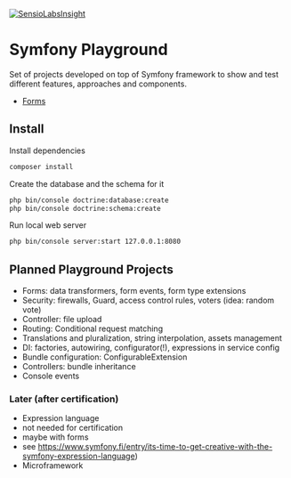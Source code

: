 [![SensioLabsInsight](https://insight.sensiolabs.com/projects/f8f3de80-abd4-4da0-a55b-15f1bc56701c/mini.png)](https://insight.sensiolabs.com/projects/f8f3de80-abd4-4da0-a55b-15f1bc56701c)

# Symfony Playground
Set of projects developed on top of Symfony framework to show and test different features, approaches and components.

- [Forms](https://github.com/AAstakhov/symfony-playground/tree/master/forms)

## Install

Install dependencies
```sh
composer install
```

Create the database and the schema for it
```sh
php bin/console doctrine:database:create
php bin/console doctrine:schema:create
```

Run local web server
```sh
php bin/console server:start 127.0.0.1:8080
```

## Planned Playground Projects
- Forms: data transformers, form events, form type extensions
- Security: firewalls, Guard, access control rules, voters (idea: random vote)
- Controller: file upload
- Routing: Conditional request matching
- Translations and pluralization, string interpolation, assets management
- DI: factories, autowiring, configurator(!), expressions in service config
- Bundle configuration: ConfigurableExtension 
- Controllers: bundle inheritance
- Console events

### Later (after certification) 
- Expression language 
 - not needed for certification
 - maybe with forms
 - see https://www.symfony.fi/entry/its-time-to-get-creative-with-the-symfony-expression-language)
- Microframework
